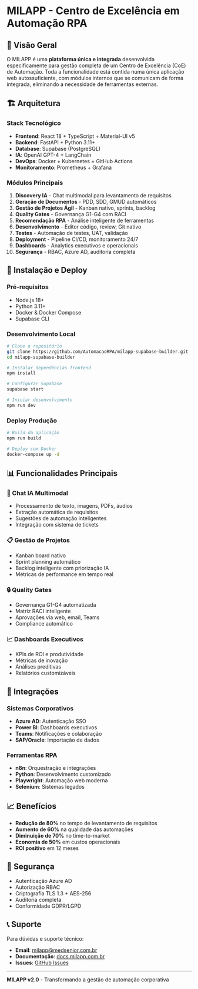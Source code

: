 # MILAPP - Centro de Excelência em Automação RPA

## 🎯 **Visão Geral**

O MILAPP é uma **plataforma única e integrada** desenvolvida especificamente para gestão completa de um Centro de Excelência (CoE) de Automação. Toda a funcionalidade está contida numa única aplicação web autossuficiente, com módulos internos que se comunicam de forma integrada, eliminando a necessidade de ferramentas externas.

## 🏗️ **Arquitetura**

### **Stack Tecnológico**
- **Frontend**: React 18 + TypeScript + Material-UI v5
- **Backend**: FastAPI + Python 3.11+
- **Database**: Supabase (PostgreSQL)
- **IA**: OpenAI GPT-4 + LangChain
- **DevOps**: Docker + Kubernetes + GitHub Actions
- **Monitoramento**: Prometheus + Grafana

### **Módulos Principais**
1. **Discovery IA** - Chat multimodal para levantamento de requisitos
2. **Geração de Documentos** - PDD, SDD, GMUD automáticos
3. **Gestão de Projetos Ágil** - Kanban nativo, sprints, backlog
4. **Quality Gates** - Governança G1-G4 com RACI
5. **Recomendação RPA** - Análise inteligente de ferramentas
6. **Desenvolvimento** - Editor código, review, Git nativo
7. **Testes** - Automação de testes, UAT, validação
8. **Deployment** - Pipeline CI/CD, monitoramento 24/7
9. **Dashboards** - Analytics executivos e operacionais
10. **Segurança** - RBAC, Azure AD, auditoria completa

## 🚀 **Instalação e Deploy**

### **Pré-requisitos**
- Node.js 18+
- Python 3.11+
- Docker & Docker Compose
- Supabase CLI

### **Desenvolvimento Local**
```bash
# Clone o repositório
git clone https://github.com/AutomacaoRPA/milapp-supabase-builder.git
cd milapp-supabase-builder

# Instalar dependências frontend
npm install

# Configurar Supabase
supabase start

# Iniciar desenvolvimento
npm run dev
```

### **Deploy Produção**
```bash
# Build da aplicação
npm run build

# Deploy com Docker
docker-compose up -d
```

## 📊 **Funcionalidades Principais**

### **🤖 Chat IA Multimodal**
- Processamento de texto, imagens, PDFs, áudios
- Extração automática de requisitos
- Sugestões de automação inteligentes
- Integração com sistema de tickets

### **📋 Gestão de Projetos**
- Kanban board nativo
- Sprint planning automático
- Backlog inteligente com priorização IA
- Métricas de performance em tempo real

### **🔒 Quality Gates**
- Governança G1-G4 automatizada
- Matriz RACI inteligente
- Aprovações via web, email, Teams
- Compliance automático

### **📈 Dashboards Executivos**
- KPIs de ROI e produtividade
- Métricas de inovação
- Análises preditivas
- Relatórios customizáveis

## 🔗 **Integrações**

### **Sistemas Corporativos**
- **Azure AD**: Autenticação SSO
- **Power BI**: Dashboards executivos
- **Teams**: Notificações e colaboração
- **SAP/Oracle**: Importação de dados

### **Ferramentas RPA**
- **n8n**: Orquestração e integrações
- **Python**: Desenvolvimento customizado
- **Playwright**: Automação web moderna
- **Selenium**: Sistemas legados

## 📈 **Benefícios**

- **Redução de 80%** no tempo de levantamento de requisitos
- **Aumento de 60%** na qualidade das automações
- **Diminuição de 70%** no time-to-market
- **Economia de 50%** em custos operacionais
- **ROI positivo** em 12 meses

## 🔐 **Segurança**

- Autenticação Azure AD
- Autorização RBAC
- Criptografia TLS 1.3 + AES-256
- Auditoria completa
- Conformidade GDPR/LGPD

## 📞 **Suporte**

Para dúvidas e suporte técnico:
- **Email**: milapp@medsenior.com.br
- **Documentação**: [docs.milapp.com.br](https://docs.milapp.com.br)
- **Issues**: [GitHub Issues](https://github.com/AutomacaoRPA/milapp-supabase-builder/issues)

---

**MILAPP v2.0** - Transformando a gestão de automação corporativa
